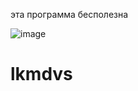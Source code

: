 эта программа бесполезна

![image](https://github.com/userartem2002/lkmdvs/assets/96133767/57b8ec50-6db8-4ad7-a5dc-1d4dd8cb36c6)


# lkmdvs
